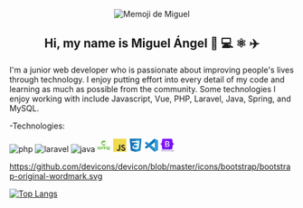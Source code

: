 

<!--
**miguelsalvadorrguez85/miguelsalvadorrguez85** is a ✨ _special_ ✨ repository because its `README.md` (this file) appears on your GitHub profile.

Here are some ideas to get you started:

- 🔭 I’m currently working on ...
- 🌱 I’m currently learning ...
- 👯 I’m looking to collaborate on ...
- 🤔 I’m looking for help with ...
- 💬 Ask me about ...
- 📫 How to reach me: ...
- 😄 Pronouns: ...
- ⚡ Fun fact: ...
-->

<p align="center">
   <img src="https://i.ibb.co/CHrD5S6/memoji.png" alt="Memoji de Miguel" width="150" height="150">
</p>

<h2 align="center">Hi, my name is Miguel Ángel 👋 💻 ⚛️ ✈️ </h2>

<p> I'm a junior web developer who is passionate about improving people's lives through technology. I enjoy putting effort into every detail of my code and learning as much as possible from the community. Some technologies I enjoy working with include Javascript, Vue, PHP, Laravel, Java, Spring, and MySQL. </p>

<p align="left">-Technologies:</p>
<p align="left">
  <img src="https://github.com/konpa/devicon/blob/master/icons/php/php-original.svg" alt="php" width="24px" height="24px"/>
  <img src="https://github.com/konpa/devicon/blob/master/icons/laravel/laravel-plain-wordmark.svg" alt="laravel" width="24px" height="24px"/>
  <img src="https://github.com/konpa/devicon/blob/master/icons/java/java-original-wordmark.svg" alt="java" width="24px" height="24px"/>
  <img src="https://github.com/devicons/devicon/blob/master/icons/spring/spring-original-wordmark.svg" alt="java spring boot" width="24px" height="24px"/>
  <img src="https://github.com/devicons/devicon/blob/master/icons/javascript/javascript-original.svg" alt="javascript" width="24px" height="24px"/>
  <img src="https://github.com/devicons/devicon/blob/master/icons/css3/css3-original.svg" alt="css3" width="24px" height="24px"/>
  <img src="https://github.com/devicons/devicon/blob/master/icons/vscode/vscode-original.svg" alt="vscode" width="24px" height="24px"/>
  <img src="https://github.com/devicons/devicon/blob/master/icons/bootstrap/bootstrap-original-wordmark.svg" alt="bootstrap" width="24px" height="24px"/>
  
  https://github.com/devicons/devicon/blob/master/icons/bootstrap/bootstrap-original-wordmark.svg
   
</p>

[![Top Langs](https://github-readme-stats.vercel.app/api/top-langs/?username=miguelsalvadorrguez85&theme=tokyonight)](https://github.com/anuraghazra/github-readme-stats)


